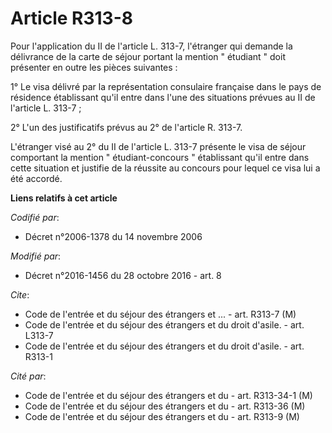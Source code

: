 # Article R313-8

Pour l'application du II de l'article L. 313-7, l'étranger qui demande la délivrance de la carte de séjour portant la mention
" étudiant " doit présenter en outre les pièces suivantes : 

1° Le visa délivré par la représentation consulaire française dans le pays de résidence établissant qu'il entre dans l'une
des situations prévues au II de l'article L. 313-7 ; 

2° L'un des justificatifs prévus au 2° de l'article R. 313-7. 

L'étranger visé au 2° du II de l'article L. 313-7 présente le visa de séjour comportant la mention " étudiant-concours "
établissant qu'il entre dans cette situation et justifie de la réussite au concours pour lequel ce visa lui a été accordé.

**Liens relatifs à cet article**

_Codifié par_:

  - Décret n°2006-1378 du 14 novembre 2006

_Modifié par_:

  - Décret n°2016-1456 du 28 octobre 2016 - art. 8

_Cite_:

  - Code de l'entrée et du séjour des étrangers et ... - art. R313-7 (M)
  - Code de l'entrée et du séjour des étrangers et du droit d'asile. - art. L313-7
  - Code de l'entrée et du séjour des étrangers et du droit d'asile. - art. R313-1

_Cité par_:

  - Code de l'entrée et du séjour des étrangers et du  - art. R313-34-1 (M)
  - Code de l'entrée et du séjour des étrangers et du  - art. R313-36 (M)
  - Code de l'entrée et du séjour des étrangers et du  - art. R313-9 (M)
